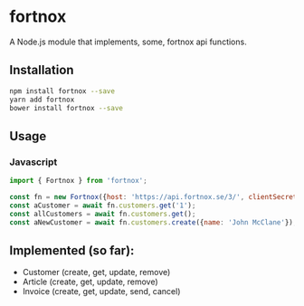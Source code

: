 # fortnox
A Node.js module that implements, some, fortnox api functions.

## Installation 
```sh
npm install fortnox --save
yarn add fortnox
bower install fortnox --save
```
## Usage
### Javascript

```js
import { Fortnox } from 'fortnox';

const fn = new Fortnox({host: 'https://api.fortnox.se/3/', clientSecret: 'xyz', accessToken: 'zyx' })
const aCustomer = await fn.customers.get('1');
const allCustomers = await fn.customers.get();
const aNewCustomer = await fn.customers.create({name: 'John McClane'});
```

## Implemented (so far):

* Customer (create, get, update, remove)
* Article (create, get, update, remove)
* Invoice (create, get, update, send, cancel)